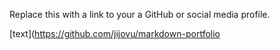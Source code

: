 Replace this with a link to your a GitHub or social media profile.

[text](https://github.com/jijovu/markdown-portfolio
